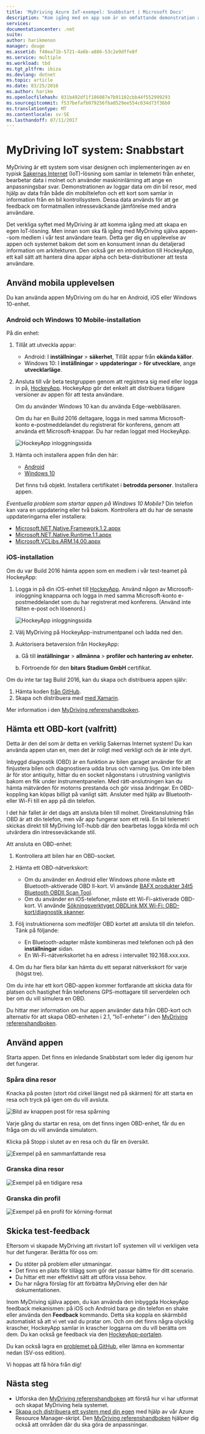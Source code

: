 ```yaml
---
title: 'MyDriving Azure IoT-exempel: Snabbstart | Microsoft Docs'
description: "Kom igång med en app som är en omfattande demonstration av hur du kan skapa en IoT-system med hjälp av Microsoft Azure, inklusive Stream Analytics, Machine Learning och Händelsehubbar."
services: 
documentationcenter: .net
suite: 
author: harikmenon
manager: douge
ms.assetid: f40ea71b-5721-4a6b-a886-53c2e9dffe8f
ms.service: multiple
ms.workload: tbd
ms.tgt_pltfrm: ibiza
ms.devlang: dotnet
ms.topic: article
ms.date: 03/25/2016
ms.author: harikm
ms.openlocfilehash: 031b492df1f186087e7b91102cbb44f552999293
ms.sourcegitcommit: f537befafb079256fba0529ee554c034d73f36b0
ms.translationtype: MT
ms.contentlocale: sv-SE
ms.lasthandoff: 07/11/2017
---
```

# <a name="mydriving-iot-system-quick-start"></a>MyDriving IoT system: Snabbstart
MyDriving är ett system som visar designen och implementeringen av en typisk [Sakernas Internet](iot-suite-overview.md) (IoT)-lösning som samlar in telemetri från enheter, bearbetar data i molnet och använder maskininlärning att ange en anpassningsbar svar. Demonstrationen av loggar data om din bil resor, med hjälp av data från både din mobiltelefon och ett kort som samlar in information från en bil kontrollsystem. Dessa data används för att ge feedback om formatmallen intresseväckande jämförelse med andra användare.

Det verkliga syftet med MyDriving är att komma igång med att skapa en egen IoT-lösning. Men innan som ska få igång med MyDriving själva appen--som medlem i vår test användare team. Detta ger dig en upplevelse av appen och systemet bakom det som en konsument innan du detaljerad information om arkitekturen. Den också ger en introduktion till HockeyApp, ett kall sätt att hantera dina appar alpha och beta-distributioner att testa användare.

## <a name="use-the-mobile-experience"></a>Använd mobila upplevelsen
Du kan använda appen MyDriving om du har en Android, iOS eller Windows 10-enhet.

### <a name="android-and-windows-10-mobile-installation"></a>Android och Windows 10 Mobile-installation
På din enhet:

1. Tillåt att utveckla appar:
   
   * Android: I **inställningar** > **säkerhet**, Tillåt appar från **okända källor**.
   * Windows 10: I **inställningar** > **uppdateringar** > **för utvecklare**, ange **utvecklarläge**.
2. Ansluta till vår beta testgruppen genom att registrera sig med eller logga in på, [HockeyApp](https://rink.hockeyapp.net). HockeyApp gör det enkelt att distribuera tidigare versioner av appen för att testa användare.
   
   Om du använder Windows 10 kan du använda Edge-webbläsaren.
   
   Om du har en Build 2016 deltagare, logga in med samma Microsoft-konto e-postmeddelandet du registrerat för konferens, genom att använda ett Microsoft-knappar. Du har redan loggat med HockeyApp.
   
   ![HockeyApp inloggningssida](./media/iot-solution-get-started/image1.png)
3. Hämta och installera appen från den här:
   
   * [Android](http://rink.io/spMyDrivingAndroid)
   * [Windows 10](http://rink.io/spMyDrivingUWP)
   
   Det finns två objekt. Installera certifikatet i **betrodda personer**. Installera appen.

*Eventuella problem som startar appen på Windows 10 Mobile?* Din telefon kan vara en uppdatering eller två bakom. Kontrollera att du har de senaste uppdateringarna eller installera:

* [Microsoft.NET.Native.Framework.1.2.appx](https://download.hockeyapp.net/packages/win10/Microsoft.NET.Native.Framework.1.2.appx) 
* [Microsoft.NET.Native.Runtime.1.1.appx](https://download.hockeyapp.net/packages/win10/Microsoft.NET.Native.Runtime.1.1.appx) 
* [Microsoft.VCLibs.ARM.14.00.appx](https://download.hockeyapp.net/packages/win10/Microsoft.VCLibs.ARM.14.00.appx)

### <a name="ios-installation"></a>iOS-installation
Om du var Build 2016 hämta appen som en medlem i vår test-teamet på HockeyApp:

1. Logga in på din iOS-enhet till [HockeyApp](https://rink.hockeyapp.net).
   Använd någon av Microsoft-inloggning knapparna och logga in med samma Microsoft-konto e-postmeddelandet som du har registrerat med konferens. (Använd inte fälten e-post och lösenord.)
   
   ![HockeyApp inloggningssida](./media/iot-solution-get-started/image1.png)
2. Välj MyDriving på HockeyApp-instrumentpanel och ladda ned den.
3. Auktorisera betaversion från HockeyApp:
   
   a. Gå till **inställningar** > **allmänna** > **profiler och hantering av enheter.**
   
   b. Förtroende för den **bitars Stadium GmbH** certifikat.

Om du inte tar tag Build 2016, kan du skapa och distribuera appen själv:

1. Hämta koden [från GitHub].
2. Skapa och distribuera med [med Xamarin].

Mer information i den [MyDriving referenshandboken](http://aka.ms/mydrivingdocs).

## <a name="get-an-obd-adapter-optional"></a>Hämta ett OBD-kort (valfritt)
Detta är den del som är detta en verklig Sakernas Internet system! Du kan använda appen utan en, men det är roligt med verkligt och de är inte dyrt.

Inbyggd diagnostik (OBD) är en funktion av bilen garaget använder för att finjustera bilen och diagnostisera udda brus och varning ljus. Om inte bilen är för stor antiquity, hittar du en socket någonstans i utrustning vanligtvis bakom en flik under instrumentpanelen. Med rätt-anslutningen kan du hämta mätvärden för motorns prestanda och gör vissa ändringar. En OBD-koppling kan köpas billigt på vanligt sätt. Ansluter med hjälp av Bluetooth- eller Wi-Fi till en app på din telefon.

I det här fallet är det dags att ansluta bilen till molnet. Direktanslutning från OBD är att din telefon, men vår app fungerar som ett relä. En bil telemetri skickas direkt till MyDriving IoT-hubb där den bearbetas logga körda mil och utvärdera din intresseväckande stil.

Att ansluta en OBD-enhet:

1. Kontrollera att bilen har en OBD-socket.
2. Hämta ett OBD-nätverkskort:
   
   * Om du använder en Android eller Windows phone måste ett Bluetooth-aktiverade OBD II-kort. Vi använde [BAFX produkter 34t5 Bluetooth OBDII Scan Tool].
   * Om du använder en iOS-telefoner, måste ett Wi-Fi-aktiverade OBD-kort. Vi använde [Sökningsverktyget OBDLink MX Wi-Fi: OBD-kort/diagnostik skanner].
3. Följ instruktionerna som medföljer OBD kortet att ansluta till din telefon. Tänk på följande:
   
   * En Bluetooth-adapter måste kombineras med telefonen och på den **inställningar** sidan.
   * En Wi-Fi-nätverkskortet ha en adress i intervallet 192.168.xxx.xxx.
4. Om du har flera bilar kan hämta du ett separat nätverkskort för varje (högst tre).

Om du inte har ett kort OBD-appen kommer fortfarande att skicka data för platsen och hastighet från telefonens GPS-mottagare till serverdelen och ber om du vill simulera en OBD.

Du hittar mer information om hur appen använder data från OBD-kort och alternativ för att skapa OBD-enheten i 2.1, ”IoT-enheter” i den [MyDriving referenshandboken](http://aka.ms/mydrivingdocs).

## <a name="use-the-app"></a>Använd appen
Starta appen. Det finns en inledande Snabbstart som leder dig igenom hur det fungerar.

### <a name="track-your-trips"></a>Spåra dina resor
Knacka på posten (stort röd cirkel längst ned på skärmen) för att starta en resa och tryck på igen om du vill avsluta.

![Bild av knappen post för resa spårning](./media/iot-solution-get-started/image2.png)

Varje gång du startar en resa, om det finns ingen OBD-enhet, får du en fråga om du vill använda simulatorn.

Klicka på Stopp i slutet av en resa och du får en översikt.

![Exempel på en sammanfattande resa](./media/iot-solution-get-started/image3.png)

### <a name="review-your-trips"></a>Granska dina resor
![Exempel på en tidigare resa](./media/iot-solution-get-started/image4.png)

### <a name="review-your-profile"></a>Granska din profil
![Exempel på en profil för körning-format](./media/iot-solution-get-started/image5.png)

## <a name="send-us-your-test-feedback"></a>Skicka test-feedback
Eftersom vi skapade MyDriving att rivstart IoT systemen vill vi verkligen veta hur det fungerar. Berätta för oss om:

* Du stöter på problem eller utmaningar.
* Det finns en plats för tillägg som gör det passar bättre för ditt scenario.
* Du hittar ett mer effektivt sätt att utföra vissa behov.
* Du har några förslag för att förbättra MyDriving eller den här dokumentationen.

Inom MyDriving själva appen, du kan använda den inbyggda HockeyApp feedback mekanismen: på iOS och Android bara ge din telefon en shake eller använda den **Feedback** kommando. Detta ska koppla en skärmbild automatiskt så att vi vet vad du pratar om. Och om det finns några olycklig krascher, HockeyApp samlar in krascher loggarna om du vill berätta om dem. Du kan också ge feedback via den [HockeyApp-portalen].

Du kan också lagra en [problemet på GitHub], eller lämna en kommentar nedan (SV-oss edition).

Vi hoppas att få höra från dig!

## <a name="next-steps"></a>Nästa steg
* Utforska den [MyDriving referenshandboken](http://aka.ms/mydrivingdocs) att förstå hur vi har utformat och skapat MyDriving hela systemet.
* [Skapa och distribuera ett system med din egen](iot-solution-build-system.md) med hjälp av vår Azure Resource Manager-skript. Den [MyDriving referenshandboken](http://aka.ms/mydrivingdocs) hjälper dig också att områden där du ska göra de anpassningar.

[från GitHub]: https://github.com/Azure-Samples/MyDriving
[med Xamarin]: https://developer.xamarin.com/guides/ios/getting_started/installation/
[BAFX produkter 34t5 Bluetooth OBDII Scan Tool]: http://www.amazon.com/gp/product/B005NLQAHS
[Sökningsverktyget OBDLink MX Wi-Fi: OBD-kort/diagnostik skanner]: http://www.amazon.com/gp/product/B00OCYXTYY/ref=s9_simh_gw_g263_i1_r?pf_rd_m=ATVPDKIKX0DER&pf_rd_s=desktop-2&pf_rd_r=1MWRMKXK4KK9VYMJ44MP
[HockeyApp-portalen]: https://rink.hockeyapp.org
[problemet på GitHub]: https://github.com/Azure-Samples/MyDriving/issues

